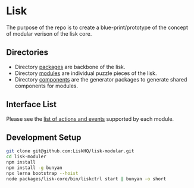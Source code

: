 # Lisk

The purpose of the repo is to create a blue-print/prototype of the concept of modular verison of the lisk core.

## Directories

* Directory [packages](./packages) are backbone of the lisk.
* Directory [modules](./modules) are individual puzzle pieces of the lisk.
* Directory [components](./components) are the generator packages to generate shared components for modules.

## Interface List 

Please see the [list of actions and events](./docs/modules_events_and_actions.md) supported by each module. 

## Development Setup

```bash
git clone git@github.com:LiskHQ/lisk-modular.git
cd lisk-moduler
npm install
npm install -g bunyan
npx lerna bootstrap --hoist
node packages/lisk-core/bin/liskctrl start | bunyan -o short
```
